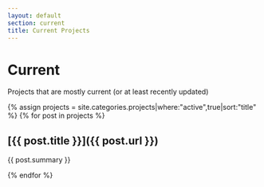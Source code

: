 ```yaml
---
layout: default
section: current
title: Current Projects
---
```

# Current

Projects that are mostly current (or at least recently updated)

{% assign projects = site.categories.projects|where:"active",true|sort:"title" %}
{% for post in projects %}

## [{{ post.title }}]({{ post.url }})

<!-- {% if post.github %}[![GitHub issues](https://img.shields.io/github/issues/{{ post.github }}.svg?maxAge=2592000)](https://github.com/{{ post.github }}){% endif %} -->

{{ post.summary }}

{% endfor %}
